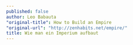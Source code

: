 ```yaml
---
published: false
author: Leo Babauta
"original-title": How to Build an Empire
"original-url": "http://zenhabits.net/empire/"
title: Wie man ein Imperium aufbaut
---
```


